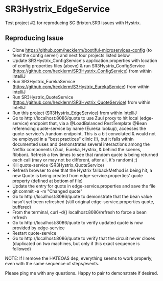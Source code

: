 # SR3Hystrix_EdgeService
Test project #2 for reproducing SC Brixton.SR3 issues with Hystrix.

## Reproducing Issue

* Clone https://github.com/hecklerm/bootiful-microservices-config (to feed the config server) and next four projects listed below
* Update SR3Hystrix_ConfigService's application.properties with location of config properties files (above) & run SR3Hystrix_ConfigService (https://github.com/hecklerm/SR3Hystrix_ConfigService) from within IntelliJ
* Run SR3Hystrix_EurekaService (https://github.com/hecklerm/S3Hystrix_EurekaService) from within IntelliJ
* Run SR3Hystrix_QuoteService (https://github.com/hecklerm/SR3Hystrix_QuoteService) from within IntelliJ
* Run this project (SR3Hystrix_EdgeService) from within IntelliJ
* Go to http://localhost:8086/quote to use Zuul proxy to hit local (edge-service) endpoint that, via a @LoadBalanced RestTemplate @Bean referencing quote-service by name (Eureka lookup), accesses the quote-service's /random endpoint. This is a bit convoluted & would not be employed in a "best practices" clinic (!), but it falls within documented uses and demonstrates several interactions among the Netflix components (Zuul, Eureka, Hystrix, & behind the scenes, Ribbon). Refresh a few times to see that random quote is being returned each call (may or may not be different, after all, it's random)  ;)
* Kill quote-service (SR3Hystrix_QuoteService)
* Refresh browser to see that the Hystrix fallbackMethod is being hit, a new Quote is being created from edge-service.properties' quote property (defined at bottom of file)
* Update the entry for quote in edge-service.properties and save the file
* git commit -a -m "Changed quote"
* Go to http://localhost:8086/quote to demonstrate that the bean value hasn't yet been refreshed (still original edge-service.properties quote, buffered)
* From the terminal, curl -d{} localhost:8086/refresh to force a bean refresh
* Go to http://localhost:8086/quote to verify updated quote is now provided by edge-service
* Restart quote-service
* Go to http://localhost:8086/quote to verify that the circuit never closes (duplicated on two machines, but only if this exact sequence is followed)

NOTE: If I remove the HATEOAS dep, everything seems to work properly, even with the same sequence of steps/events.

Please ping me with any questions. Happy to pair to demonstrate if desired.
